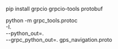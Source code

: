 pip install grpcio grpcio-tools protobuf


python -m grpc_tools.protoc \
  -I. \
  --python_out=. \
  --grpc_python_out=. gps_navigation.proto
